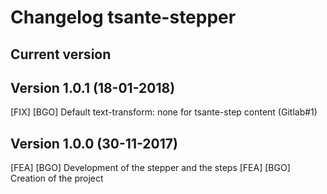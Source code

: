 # Changelog tsante-stepper

## Current version

## Version 1.0.1 (18-01-2018)
[FIX] [BGO] Default text-transform: none for tsante-step content (Gitlab#1)

## Version 1.0.0 (30-11-2017)
[FEA] [BGO] Development of the stepper and the steps
[FEA] [BGO] Creation of the project
